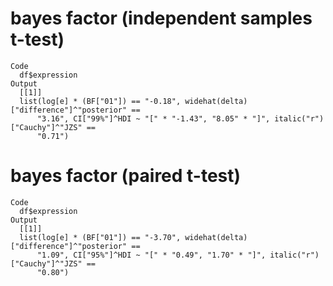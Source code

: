 # bayes factor (independent samples t-test)

    Code
      df$expression
    Output
      [[1]]
      list(log[e] * (BF["01"]) == "-0.18", widehat(delta)["difference"]^"posterior" == 
          "3.16", CI["99%"]^HDI ~ "[" * "-1.43", "8.05" * "]", italic("r")["Cauchy"]^"JZS" == 
          "0.71")
      

# bayes factor (paired t-test)

    Code
      df$expression
    Output
      [[1]]
      list(log[e] * (BF["01"]) == "-3.70", widehat(delta)["difference"]^"posterior" == 
          "1.09", CI["95%"]^HDI ~ "[" * "0.49", "1.70" * "]", italic("r")["Cauchy"]^"JZS" == 
          "0.80")
      

